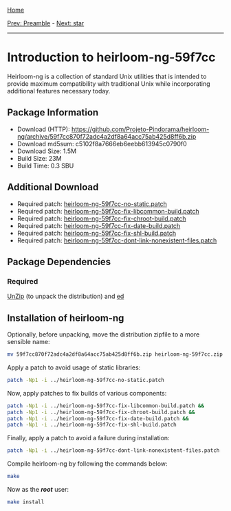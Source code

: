 [Home](../)

[Prev: Preamble](./1-preamble.md) - [Next: star](./3-star.md)

***

# Introduction to heirloom-ng-59f7cc
Heirloom-ng is a collection of standard Unix utilities that is intended to provide maximum compatibility
with traditional Unix while incorporating additional features necessary today.

## Package Information
- Download (HTTP): https://github.com/Projeto-Pindorama/heirloom-ng/archive/59f7cc870f72adc4a2df8a64acc75ab425d8ff6b.zip
- Download md5sum: c5102f8a7666eb6eebb613945c0790f0
- Download Size: 1.5M
- Build Size: 23M
- Build Time: 0.3 SBU

## Additional Download
- Required patch: [heirloom-ng-59f7cc-no-static.patch](./patches/heirloom-ng/heirloom-ng-59f7cc-no-static.patch)
- Required patch: [heirloom-ng-59f7cc-fix-libcommon-build.patch](./patches/heirloom-ng/heirloom-ng-59f7cc-fix-libcommon-build.patch)
- Required patch: [heirloom-ng-59f7cc-fix-chroot-build.patch](./patches/heirloom-ng/heirloom-ng-59f7cc-fix-chroot-build.patch)
- Required patch: [heirloom-ng-59f7cc-fix-date-build.patch](./patches/heirloom-ng/heirloom-ng-59f7cc-fix-date-build.patch)
- Required patch: [heirloom-ng-59f7cc-fix-shl-build.patch](./patches/heirloom-ng/heirloom-ng-59f7cc-fix-shl-build.patch)
- Required patch: [heirloom-ng-59f7cc-dont-link-nonexistent-files.patch](./patches/heirloom-ng/heirloom-ng-59f7cc-dont-link-nonexistent-files.patch)

## Package Dependencies
### Required
  [UnZip](https://www.linuxfromscratch.org/blfs/view/svn/general/unzip.html) (to unpack the distribution) and
  [ed](https://www.linuxfromscratch.org/blfs/view/svn/postlfs/ed.html)

## Installation of heirloom-ng
Optionally, before unpacking, move the distribution zipfile to a more sensible name:
```Bash
mv 59f7cc870f72adc4a2df8a64acc75ab425d8ff6b.zip heirloom-ng-59f7cc.zip
```

Apply a patch to avoid usage of static libraries:
```Bash
patch -Np1 -i ../heirloom-ng-59f7cc-no-static.patch
```

Now, apply patches to fix builds of various components:
```Bash
patch -Np1 -i ../heirloom-ng-59f7cc-fix-libcommon-build.patch &&
patch -Np1 -i ../heirloom-ng-59f7cc-fix-chroot-build.patch &&
patch -Np1 -i ../heirloom-ng-59f7cc-fix-date-build.patch &&
patch -Np1 -i ../heirloom-ng-59f7cc-fix-shl-build.patch
```

Finally, apply a patch to avoid a failure during installation:
```Bash
patch -Np1 -i ../heirloom-ng-59f7cc-dont-link-nonexistent-files.patch
```

Compile heirloom-ng by following the commands below:
```Bash
make
```

Now as the ***root*** user:
```Bash
make install
```
